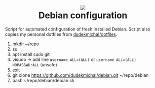 <h1 align="center">
 <img src="https://user-images.githubusercontent.com/45159366/107439772-7225c680-6ae7-11eb-90ae-05908496c8d1.png">
  <br />
  Debian configuration
</h1>

Script for automated configuration of fresh installed Debian. Script also copies my personal dotfiles from [dudekmichal/dotfiles](https://github.com/dudekmichal/dotfiles).

1. mkdir ~/repo
2. su
3. apt install sudo git
4. visudo -> add line
`username ALL=(ALL)`
or
`username ALL=(ALL) NOPASSWD:ALL` (unsafe)
5. exit
6. git clone https://github.com/dudekmichal/debian.git ~/repo/debian
7. bash ~/repo/debian/debian.sh
